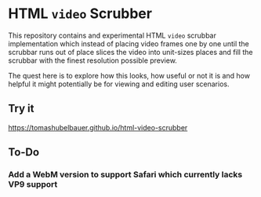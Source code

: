 # HTML `video` Scrubber

This repository contains and experimental HTML `video` scrubbar implementation
which instead of placing video frames one by one until the scrubbar runs out of
place slices the video into unit-sizes places and fill the scrubbar with the
finest resolution possible preview.

The quest here is to explore how this looks, how useful or not it is and how
helpful it might potentially be for viewing and editing user scenarios.

## Try it

https://tomashubelbauer.github.io/html-video-scrubber

## To-Do

### Add a WebM version to support Safari which currently lacks VP9 support
